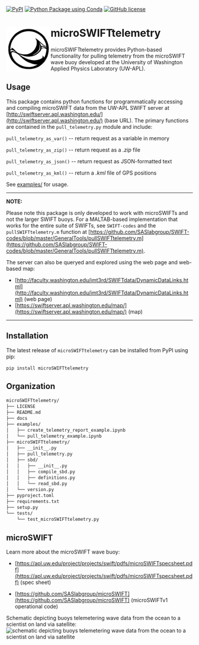 [![PyPI](https://img.shields.io/pypi/v/microSWIFTtelemetry)](https://pypi.org/project/microSWIFTtelemetry/)
[![Python Package using Conda](https://github.com/SASlabgroup/microSWIFTtelemetry/actions/workflows/python-package-conda.yml/badge.svg)](https://github.com/SASlabgroup/microSWIFTtelemetry/actions/workflows/python-package-conda.yml)
[![GitHub license](https://img.shields.io/github/license/SASlabgroup/microSWIFTtelemetry)](https://github.com/SASlabgroup/microSWIFTtelemetry/blob/main/LICENSE)

# <img src= "./docs/imgs/SWIFTlogo.jpg" height="120" align=left></img> microSWIFTtelemetry
microSWIFTtelemetry provides Python-based functionality for pulling telemetry from the microSWIFT wave buoy developed at the University of Washington Applied Physics Laboratory (UW-APL). 

## Usage
This package contains python functions for programmatically accessing and compiling microSWIFT data from the UW-APL SWIFT server at [http://swiftserver.apl.washington.edu/](http://swiftserver.apl.washington.edu/) (base URL). The primary functions are contained in the `pull_telemetry.py` module and include:

`pull_telemetry_as_var()` -- return request as a variable in memory

`pull_telemetry_as_zip()` -- return request as a *.zip* file

`pull_telemetry_as_json()` -- return request as JSON-formatted text

`pull_telemetry_as_kml()` -- return a *.kml* file of GPS positions

See [examples/](https://github.com/jacobrdavis/microSWIFTtelemetry/tree/main/examples) for usage.

---
**NOTE:**

Please note this package is only developed to work with microSWIFTs and not the larger SWIFT buoys. 
For a MALTAB-based implementation that works for the entire suite of SWIFTs, see `SWIFT-codes` and the `pullSWIFTtelemetry.m` function at [https://github.com/SASlabgroup/SWIFT-codes/blob/master/GeneralTools/pullSWIFTtelemetry.m](https://github.com/SASlabgroup/SWIFT-codes/blob/master/GeneralTools/pullSWIFTtelemetry.m).

The server can also be queryed and explored using the web page and web-based map: 
* [http://faculty.washington.edu/jmt3rd/SWIFTdata/DynamicDataLinks.html](http://faculty.washington.edu/jmt3rd/SWIFTdata/DynamicDataLinks.html) (web page)
* [https://swiftserver.apl.washington.edu/map/](https://swiftserver.apl.washington.edu/map/) (map)
---


## Installation
The latest release of `microSWIFTtelemetry` can be installed from PyPI using pip: 

```
pip install microSWIFTtelemetry
```
## Organization
```
microSWIFTtelemetry/
├── LICENSE
├── README.md
├── docs
├── examples/
│   ├── create_telemetry_report_example.ipynb
│   └── pull_telemetry_example.ipynb
├── microSWIFTtelemetry/
│   ├── __init__.py
│   ├── pull_telemetry.py
│   ├── sbd/
│   │   ├── __init__.py
│   │   ├── compile_sbd.py
│   │   ├── definitions.py
│   │   └── read_sbd.py
│   └── version.py
├── pyproject.toml
├── requirements.txt
├── setup.py
└── tests/
    └── test_microSWIFTtelemetry.py
```
## microSWIFT
Learn more about the microSWIFT wave buoy:
* [https://apl.uw.edu/project/projects/swift/pdfs/microSWIFTspecsheet.pdf](https://apl.uw.edu/project/projects/swift/pdfs/microSWIFTspecsheet.pdf) (spec sheet)

* [https://github.com/SASlabgroup/microSWIFT](https://github.com/SASlabgroup/microSWIFT) (microSWIFTv1 operational code)

Schematic depicting buoys telemetering wave data from the ocean to a scientist on land via satellite:
![schematic depicting buoys telemetering wave data from the ocean to a scientist on land via satellite](./docs/imgs/how_telemetry_works.png)

